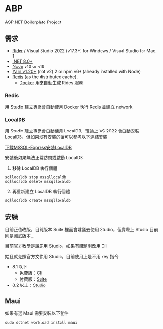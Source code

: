 # ABP

ASP.NET Boilerplate Project


## 需求

* [Rider](https://www.jetbrains.com/rider/download/#section=windows) / Visual Studio 2022 (v17.3+) for Windows / Visual Studio for Mac. 1
* [.NET 8.0+](https://dotnet.microsoft.com/zh-tw/download/dotnet/8.0)
* [Node](Node-js.md) v16 or v18
* [Yarn v1.20+](https://classic.yarnpkg.com/lang/en/docs/install/#windows-stable) (not v2) 2 or npm v6+ (already installed with Node)
* [Redis](Redis.md) (as the distributed cache).
  * [Docker](https://docs.docker.com/desktop/install/windows-install/) 用來自動生成 Rides 服務

### Redis
用 Studio 建立專案會自動使用 Docker 執行 Redis 並建立 network

### LocalDB
用 Studio 建立專案會自動使用 LocalDB，理論上 VS 2022 會自動安裝 LocalDB，但如果沒有安裝的話可以參考以下連結安裝

[下載MSSQL-Express安裝LocalDB](https://blog.miniasp.com/post/2020/02/16/install-and-upgrade-sql-server-express-localdb)

安裝後如果無法正常訪問或啟動 LocalDB

1. 移除 LocalDB 執行個體
  ```shell
  sqllocaldb stop mssqllocaldb
  sqllocaldb delete mssqllocaldb
  ```
2. 再重新建立 LocalDB 執行個體
  ```shell
  sqllocaldb create mssqllocaldb
  ```

## 安裝
目前正值改版，目前版本 Suite 裡面會建議去使用 Studio，但實際上 Studio 目前則是測試版本...

目前官方教學是說先用 Studio，如果有問題則改用 Cli

姑且就先照官方文件用 Studio，目前使用上是不用 key 指令

- 8.1 以下
  - 免費版：[Cli](Cli.md)
  - 付費版：[Suite](Install-8-1.md)
- 8.2 以上：[Studio](Studio.md)

## Maui
如果有選 Maui 需要安裝以下套件

```Shell
sudo dotnet workload install maui
```
